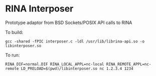 # RINA Interposer

Prototype adaptor from BSD Sockets/POSIX API calls to RINA

To build:

    gcc -shared -fPIC interposer.c -ldl /usr/lib/librina-api.so -o libinterposer.so

To run:

    RINA_DIF=normal.DIF RINA_LOCAL_APPL=nc-local RINA_REMOTE_APPL=nc-remote LD_PRELOAD=$(pwd)/libinterposer.so nc 1.2.3.4 1234
